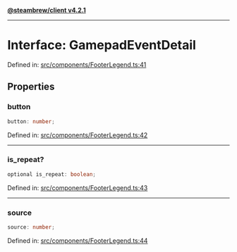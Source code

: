 [**@steambrew/client v4.2.1**](../README.md)

***

# Interface: GamepadEventDetail

Defined in: [src/components/FooterLegend.ts:41](https://github.com/SteamClientHomebrew/SDK/blob/main/typescript-packages/client/src/components/FooterLegend.ts#L41)

## Properties

### button

```ts
button: number;
```

Defined in: [src/components/FooterLegend.ts:42](https://github.com/SteamClientHomebrew/SDK/blob/main/typescript-packages/client/src/components/FooterLegend.ts#L42)

***

### is\_repeat?

```ts
optional is_repeat: boolean;
```

Defined in: [src/components/FooterLegend.ts:43](https://github.com/SteamClientHomebrew/SDK/blob/main/typescript-packages/client/src/components/FooterLegend.ts#L43)

***

### source

```ts
source: number;
```

Defined in: [src/components/FooterLegend.ts:44](https://github.com/SteamClientHomebrew/SDK/blob/main/typescript-packages/client/src/components/FooterLegend.ts#L44)
